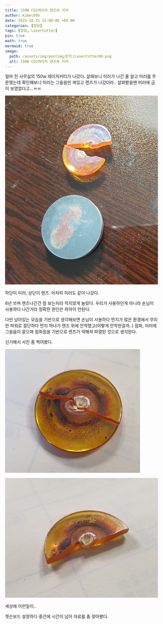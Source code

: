 ```yaml
---
title: 150W CO2레이저 렌즈와 미러
author: Kimec995
date: 2025-10-31 15:00:00 +09:00
categories: [잡담]
tags: [잡담, LaserCutter]
pin: true
math: true
mermaid: true
image: 
  path: /assets/img/postimg/ETC/LaserCutter00.png
  alt: 150W CO2레이저 렌즈와 미러
---
```


얼마 전 사무실의 150w 레이저커터가 나갔다. 살펴보니 미러가 나간 줄 알고 미러를 주문했는데 확인해보니 미러는 그을음만 껴있고 렌즈가 나갔더라.. 살펴봤을땐 미러에 금이 보였었다고...ㅠㅠ

![image.png](/\assets\img\postimg\ETC\LaserCutter01.png)

하단이 미러, 상단이 렌즈. 어차피 미러도 같이 나갔다.

6년 쓰며 렌즈나간건 첨 보는지라 적지않게 놀랐다. 우리가 사용하던게 아니라 손님이 사용하다 나간거라 정확한 원인은 파악이 안된다.

다만 남아있는 모습을 기반으로 생각해보면 손님이 사용하다 먼지가 많은 환경에서 무리한 파워로 절단하다 먼지 하나가 렌즈 위에 안착했고(어떻게 안착한걸까..) 점화, 미러에 그을음이 묻으며 점화점을 기반으로 렌즈가 약해져 파열된 것으로 생각된다.

신기해서 사진 좀 찍어봤다.

![image.png](/\assets\img\postimg\ETC\LaserCutter03.png)

![image.png](/\assets\img\postimg\ETC\LaserCutter02.png)

세상에 이런일이..

젯슨보드 설정하다 중간에 시간이 남아 자료를 좀 찾아봤다.

